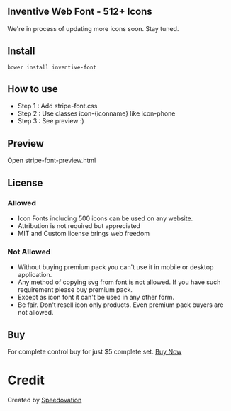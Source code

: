 ## Inventive Web Font - 512+ Icons  

We're in process of updating more icons soon. Stay tuned.

## Install
    bower install inventive-font

## How to use
* Step 1 : Add stripe-font.css 
* Step 2 : Use classes icon-{iconname} like icon-phone
* Step 3 : See preview :) 

## Preview
Open stripe-font-preview.html


## License 

### Allowed
* Icon Fonts including 500 icons can be used on any website.
* Attribution is not required but appreciated
* MIT and Custom license brings web freedom
### Not Allowed
* Without buying premium pack you can't use it in mobile or desktop application.
* Any method of copying svg from font is not allowed. If you have such requirement please buy premium pack.
* Except as icon font it can't be used in any other form.
* Be fair. Don't resell icon only products. Even premium pack buyers are not allowed.

## Buy
For complete control buy for just $5 complete set. [Buy Now](http://iconmart.in)


Credit
==============
Created by [Speedovation](http://speedovation.com)
